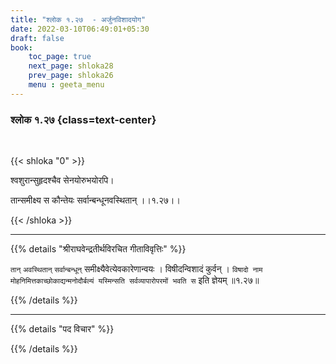 ```yaml
---
title: "श्लोक १.२७  - अर्जुनविशादयोग"
date: 2022-03-10T06:49:01+05:30
draft: false
book:
    toc_page: true
    next_page: shloka28
    prev_page: shloka26
    menu : geeta_menu
---
```




### श्लोक १.२७ {class=text-center}

<br/>

{{< shloka  "0"  >}}

श्वशुरान्सुहृदश्चैव सेनयोरुभयोरपि।

तान्समीक्ष्य स कौन्तेयः सर्वान्बन्धूनवस्थितान्  ।।१.२७।।

{{< /shloka >}}

---

{{% details "श्रीराघवेन्द्रतीर्थविरचित गीताविवृत्तिः" %}}

`तान्‌` `अवस्थितान्‌` `सर्वान्बन्धून्‌`  समीक्ष्यैवेत्येवकारेणान्वयः ।
विषीदन्विशादं कुर्वन्‌ । 
`विषादो नाम मोहनिमित्तकाच्छोकाद्यन्मनोदौर्बल्यं
यस्मिन्सति सर्वव्यापारोपरमों भवति स` इति ज्ञेयम्‌ ॥१.२७॥

{{% /details %}}


---

{{% details "पद विचार" %}}


{{% /details %}}
